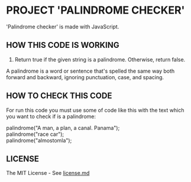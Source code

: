 # PROJECT 'PALINDROME CHECKER'

'Palindrome checker' is made with JavaScript.


## HOW THIS CODE IS WORKING

1. Return true if the given string is a palindrome. Otherwise, return false.

A palindrome is a word or sentence that's spelled the same way both forward and backward, ignoring punctuation, case, and spacing.

## HOW TO CHECK THIS CODE

For run this code you must use some of code like this with the text which you want to check if is a palindrome:

palindrome("A man, a plan, a canal. Panama");<br/>
palindrome("race car");<br/>
palindrome("almostomla");<br/>

## LICENSE
The MIT License - See [license.md](https://github.com/hajczek/palindrome-checker/blob/master/license/License.md)
